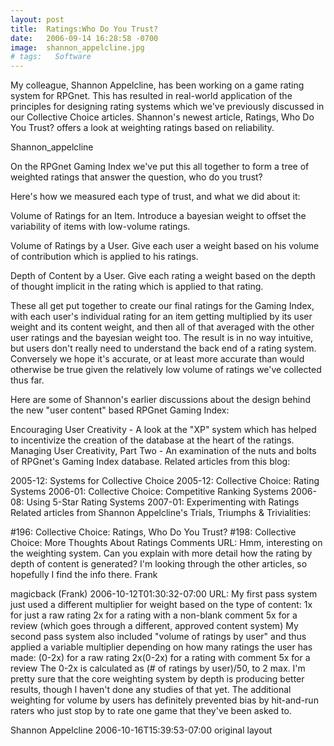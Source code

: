 ```yaml
---
layout: post
title:  Ratings:Who Do You Trust?
date:   2006-09-14 16:28:58 -0700
image:  shannon_appelcline.jpg
# tags:   Software
---
```



My colleague, Shannon Appelcline, has been working on a game rating system for RPGnet. This has resulted in real-world application of the principles for designing rating systems which we've previously discussed in our Collective Choice articles. Shannon's newest article, Ratings, Who Do You Trust? offers a look at weighting ratings based on reliability.

Shannon_appelcline

On the RPGnet Gaming Index we've put this all together to form a tree of weighted ratings that answer the question, who do you trust?

Here's how we measured each type of trust, and what we did about it:

Volume of Ratings for an Item. Introduce a bayesian weight to offset the variability of items with low-volume ratings.

Volume of Ratings by a User. Give each user a weight based on his volume of contribution which is applied to his ratings.

Depth of Content by a User. Give each rating a weight based on the depth of thought implicit in the rating which is applied to that rating.

These all get put together to create our final ratings for the Gaming Index, with each user's individual rating for an item getting multiplied by its user weight and its content weight, and then all of that averaged with the other user ratings and the bayesian weight too. The result is in no way intuitive, but users don't really need to understand the back end of a rating system. Conversely we hope it's accurate, or at least more accurate than would otherwise be true given the relatively low volume of ratings we've collected thus far.

Here are some of Shannon's earlier discussions about the design behind the new "user content" based RPGnet Gaming Index:

Encouraging User Creativity - A look at the "XP" system which has helped to incentivize the creation of the database at the heart of the ratings.
Managing User Creativity, Part Two - An examination of the nuts and bolts of RPGnet's Gaming Index database.
Related articles from this blog:

2005-12: Systems for Collective Choice
2005-12: Collective Choice: Rating Systems
2006-01: Collective Choice: Competitive Ranking Systems
2006-08: Using 5-Star Rating Systems
2007-01: Experimenting with Ratings
Related articles from Shannon Appelcline's Trials, Triumphs & Trivialities:

#196: Collective Choice: Ratings, Who Do You Trust?
#198: Collective Choice: More Thoughts About Ratings
Comments
URL: Hmm, interesting on the weighting system. Can you explain with more detail how the rating by depth of content is generated? I'm looking through the other articles, so hopefully I find the info there. Frank

magicback (Frank) 2006-10-12T01:30:32-07:00
URL: My first pass system just used a different multiplier for weight based on the type of content: 1x for just a raw rating 2x for a rating with a non-blank comment 5x for a review (which goes through a different, approved content system) My second pass system also included "volume of ratings by user" and thus applied a variable multiplier depending on how many ratings the user has made: (0-2x) for a raw rating 2x(0-2x) for a rating with comment 5x for a review The 0-2x is calculated as (# of ratings by user)/50, to 2 max. I'm pretty sure that the core weighting system by depth is producing better results, though I haven't done any studies of that yet. The additional weighting for volume by users has definitely prevented bias by hit-and-run raters who just stop by to rate one game that they've been asked to.

Shannon Appelcline 2006-10-16T15:39:53-07:00
original layout